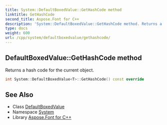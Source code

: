 ```yaml
---
title: System::DefaultBoxedValue::GetHashCode method
linktitle: GetHashCode
second_title: Aspose.Font for C++
description: 'System::DefaultBoxedValue::GetHashCode method. Returns a hash code for the current object in C++.'
type: docs
weight: 600
url: /cpp/system/defaultboxedvalue/gethashcode/
---
```

## DefaultBoxedValue::GetHashCode method


Returns a hash code for the current object.

```cpp
int System::DefaultBoxedValue<T>::GetHashCode() const override
```

## See Also

* Class [DefaultBoxedValue](../)
* Namespace [System](../../)
* Library [Aspose.Font for C++](../../../)
